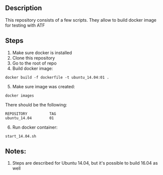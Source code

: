 ## Description
This repository consists of a few scripts. They allow to build docker image for testing with ATF

## Steps

1. Make sure docker is installed
2. Clone this repository
3. Go to the root of repo
4. Build docker image:
```
docker build -f dockerfile -t ubuntu_14.04:01 .
```
5. Make sure image was created:
```
docker images
```
There should be the following:
```
REPOSITORY          TAG
ubuntu_14.04        01
```
6. Run docker container:
```
start_14.04.sh
```

## Notes:
1. Steps are described for Ubuntu 14.04, but it's possible to build 16.04 as well
